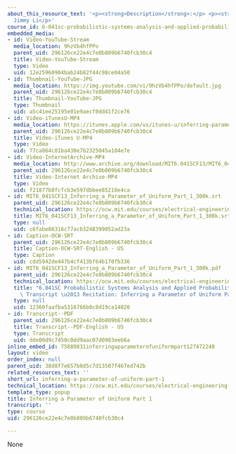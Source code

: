 ```yaml
---
about_this_resource_text: '<p><strong>Description</strong>:</p> <p><strong>Instructor</strong>:
  Jimmy Li</p>'
course_id: 6-041sc-probabilistic-systems-analysis-and-applied-probability-fall-2013
embedded_media:
- id: Video-YouTube-Stream
  media_location: 9hzVb4hfPPo
  parent_uid: 296126ce22e4c7e0b809b6740fcb30c4
  title: Video-YouTube-Stream
  type: Video
  uid: 12e25960904bab24b82f44c98ce04a50
- id: Thumbnail-YouTube-JPG
  media_location: https://img.youtube.com/vi/9hzVb4hfPPo/default.jpg
  parent_uid: 296126ce22e4c7e0b809b6740fcb30c4
  title: Thumbnail-YouTube-JPG
  type: Thumbnail
  uid: a5c41ee25195e01e9aecf0dd41f2ce76
- id: Video-iTunesU-MP4
  media_location: https://itunes.apple.com/us/itunes-u/inferring-parameter-uniform/id814580809?i=249378167
  parent_uid: 296126ce22e4c7e0b809b6740fcb30c4
  title: Video-iTunes U-MP4
  type: Video
  uid: 77ca864c81ba430e7b2325045a104e7e
- id: Video-InternetArchive-MP4
  media_location: http://www.archive.org/download/MIT6.041SCF13/MIT6_041SCF13_Inferring_a_Parameter_of_Uniform_Part_1_300k.mp4
  parent_uid: 296126ce22e4c7e0b809b6740fcb30c4
  title: Video-Internet Archive-MP4
  type: Video
  uid: f21877b8fcfcb3e597dbbee85218e4ca
- id: MIT6_041SCF13_Inferring_a_Parameter_of_Uniform_Part_1_300k.srt
  parent_uid: 296126ce22e4c7e0b809b6740fcb30c4
  technical_location: https://ocw.mit.edu/courses/electrical-engineering-and-computer-science/6-041sc-probabilistic-systems-analysis-and-applied-probability-fall-2013/unit-iv/lecture-22/inferring-a-parameter-of-uniform-part-1/MIT6_041SCF13_Inferring_a_Parameter_of_Uniform_Part_1_300k.srt
  title: MIT6_041SCF13_Inferring_a_Parameter_of_Uniform_Part_1_300k.srt
  type: null
  uid: c6fabe86316c77acb3248399052ad23a
- id: Caption-OCW-SRT
  parent_uid: 296126ce22e4c7e0b809b6740fcb30c4
  title: Caption-OCW-SRT-English - US
  type: Caption
  uid: cdd5942de447b4cf413bf64b170fb336
- id: MIT6_041SCF13_Inferring_a_Parameter_of_Uniform_Part_1_300k.pdf
  parent_uid: 296126ce22e4c7e0b809b6740fcb30c4
  technical_location: https://ocw.mit.edu/courses/electrical-engineering-and-computer-science/6-041sc-probabilistic-systems-analysis-and-applied-probability-fall-2013/unit-iv/lecture-22/inferring-a-parameter-of-uniform-part-1/MIT6_041SCF13_Inferring_a_Parameter_of_Uniform_Part_1_300k.pdf
  title: "6.041SC Probabilistic Systems Analysis and Applied Probability, Fall 2013\
    \ Transcript \u2013 Recitation: Inferring a Parameter of Uniform Part 1"
  type: null
  uid: 12360faafba5316766b0c8d19ca14020
- id: Transcript--PDF
  parent_uid: 296126ce22e4c7e0b809b6740fcb30c4
  title: Transcript--PDF-English - US
  type: Transcript
  uid: dde00d9c7450c0dd9aac07d0983ee66a
inline_embed_id: 75089831inferringaparameterofuniformpart127472248
layout: video
order_index: null
parent_uid: 38d8f7e657b0d5c7d13507f467ed742b
related_resources_text: ''
short_url: inferring-a-parameter-of-uniform-part-1
technical_location: https://ocw.mit.edu/courses/electrical-engineering-and-computer-science/6-041sc-probabilistic-systems-analysis-and-applied-probability-fall-2013/unit-iv/lecture-22/inferring-a-parameter-of-uniform-part-1
template_type: popup
title: Inferring a Parameter of Uniform Part 1
transcript: ''
type: course
uid: 296126ce22e4c7e0b809b6740fcb30c4

---
```

None